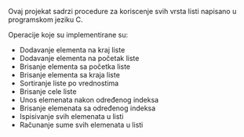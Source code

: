 Ovaj projekat sadrzi procedure za koriscenje svih vrsta listi napisano u programskom jeziku C.

Operacije koje su implementirane su:

- Dodavanje elementa na kraj liste
- Dodavanje elementa na početak liste
- Brisanje elementa sa početka liste
- Brisanje elementa sa kraja liste
- Sortiranje liste po vrednostima
- Brisanje cele liste
- Unos elemenata nakon određenog indeksa
- Brisanje elemenata sa određenog indeksa
- Ispisivanje svih elemenata u listi
- Računanje sume svih elemenata u listi
